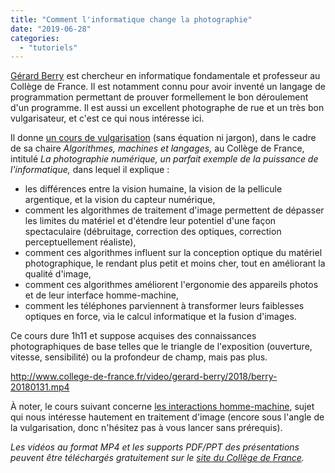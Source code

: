 ```yaml
---
title: "Comment l'informatique change la photographie"
date: "2019-06-28"
categories: 
  - "tutoriels"
---
```


[Gérard Berry](https://fr.wikipedia.org/wiki/G%C3%A9rard_Berry) est chercheur en informatique fondamentale et professeur au Collège de France. Il est notamment connu pour avoir inventé un langage de programmation permettant de prouver formellement le bon déroulement d'un programme. Il est aussi un excellent photographe de rue et un très bon vulgarisateur, et c'est ce qui nous intéresse ici.

Il donne [un cours de vulgarisation](https://www.college-de-france.fr/site/gerard-berry/course-2018-01-31-16h00.htm) (sans équation ni jargon), dans le cadre de sa chaire _Algorithmes, machines et langages,_ au Collège de France, intitulé _La photographie numérique, un parfait exemple de la puissance de l'informatique,_ dans lequel il explique :

- les différences entre la vision humaine, la vision de la pellicule argentique, et la vision du capteur numérique,
- comment les algorithmes de traitement d'image permettent de dépasser les limites du matériel et d'étendre leur potentiel d'une façon spectaculaire (débruitage, correction des optiques, correction perceptuellement réaliste),
- comment ces algorithmes influent sur la conception optique du matériel photographique, le rendant plus petit et moins cher, tout en améliorant la qualité d'image,
- comment ces algorithmes améliorent l'ergonomie des appareils photos et de leur interface homme-machine,
- comment les téléphones parviennent à transformer leurs faiblesses optiques en force, via le calcul informatique et la fusion d'images.

Ce cours dure 1h11 et suppose acquises des connaissances photographiques de base telles que le triangle de l'exposition (ouverture, vitesse, sensibilité) ou la profondeur de champ, mais pas plus.

http://www.college-de-france.fr/video/gerard-berry/2018/berry-20180131.mp4

À noter, le cours suivant concerne [les interactions homme-machine](https://www.college-de-france.fr/site/gerard-berry/seminar-2018-01-31-17h30.htm), sujet qui nous intéresse hautement en traitement d'image (encore sous l'angle de la vulgarisation, donc n'hésitez pas à vous lancer sans prérequis).

_Les vidéos au format MP4 et les supports PDF/PPT des présentations peuvent être téléchargés gratuitement sur le [site du Collège de France](https://www.college-de-france.fr/site/gerard-berry/course-2018-01-31-16h00.htm)._
